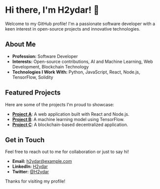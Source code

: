 # Hi there, I'm H2ydar! 👋

Welcome to my GitHub profile! I'm a passionate software developer with a keen interest in open-source projects and innovative technologies.

## About Me

- **Profession:** Software Developer
- **Interests:** Open-source contributions, AI and Machine Learning, Web Development, Blockchain Technology
- **Technologies I Work With:** Python, JavaScript, React, Node.js, TensorFlow, Solidity

## Featured Projects

Here are some of the projects I'm proud to showcase:

- [**Project A**](https://github.com/H2ydar/project-a): A web application built with React and Node.js.
- [**Project B**](https://github.com/H2ydar/project-b): A machine learning model using TensorFlow.
- [**Project C**](https://github.com/H2ydar/project-c): A blockchain-based decentralized application.

## Get in Touch

Feel free to reach out to me for collaboration or just to say hi!

- **Email:** h2ydar@example.com
- **LinkedIn:** [H2ydar](https://www.linkedin.com/in/h2ydar)
- **Twitter:** [@H2ydar](https://twitter.com/H2ydar)

Thanks for visiting my profile!

